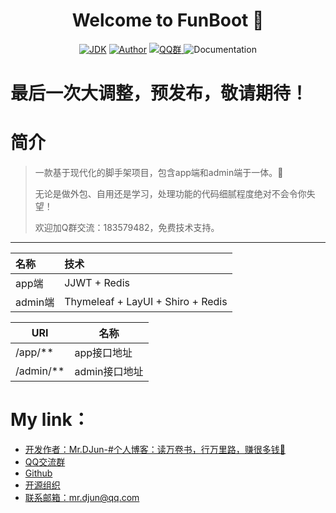 <h1 align="center">Welcome to FunBoot 👋</h1>
<p align="center">
<a href="https://github.com/mrdjun/fun-boot"><img alt="JDK" src="https://img.shields.io/badge/JDK-1.8-orange.svg"/></a>
<a href="http://mrdjun.github.io"><img alt="Author" src="https://img.shields.io/badge/Author-DJun-blue"/></a>
<a href="https://jq.qq.com/?_wv=1027&k=57LIuZr"><img alt="QQ群" src="https://img.shields.io/badge/chat-Coder%E5%A4%A7%E5%AE%B6%E5%BA%AD-yellow"/>
</a>
<img alt="Documentation" src="https://img.shields.io/badge/documentation-yes-brightgreen.svg" target="_blank" />
</p>

# 最后一次大调整，预发布，敬请期待！

# 简介

> 一款基于现代化的脚手架项目，包含app端和admin端于一体。:beers:
> 
> 无论是做外包、自用还是学习，处理功能的代码细腻程度绝对不会令你失望！
> 
> 欢迎加Q群交流：183579482，免费技术支持。

---

| 名称     | 技术                                |
|:------ |:--------------------------------- |
| app端   | JJWT + Redis            |
| admin端 | Thymeleaf + LayUI + Shiro + Redis |

| URI       | 名称        |
| --------- | --------- |
| /app/**   | app接口地址   |
| /admin/** | admin接口地址 |

# My link：

- [开发作者：Mr.DJun-#个人博客：读万卷书，行万里路，赚很多钱🥚](http://mrdjun.github.io)
- [QQ交流群](https://jq.qq.com/?_wv=1027&k=57LIuZr)
- [Github](https://github.com/mrdjun)
- [开源组织](https://github.com/u-fun)
- [联系邮箱：](https://github.com/mrdjun/fun-boot)mr.djun@qq.com
